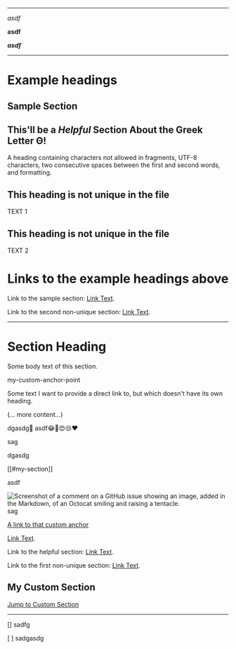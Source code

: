
---
*asdf*

**asdf**

***asdf***

---

# Example headings

## Sample Section

## This'll be a _Helpful_ Section About the Greek Letter Θ!
A heading containing characters not allowed in fragments, UTF-8 characters, two consecutive spaces between the first and second words, and formatting.

## This heading is not unique in the file

TEXT 1

## This heading is not unique in the file

TEXT 2

# Links to the example headings above

Link to the sample section: [Link Text](#sample-section).



Link to the second non-unique section: [Link Text](#this-heading-is-not-unique-in-the-file-1).

----


# Section Heading

<a name="custom-anchorx"></a>

Some body text of this section.

my-custom-anchor-point

<a id="my-custom-anchor-point"></a>
Some text I want to provide a direct link to, but which doesn't have its own heading.

(… more content…)



dgasdg🔀
asdf😂🤣😍😒❤️

sag

dgasdg

[[#my-section]]

asdf

![Screenshot of a comment on a GitHub issue showing an image, added in the Markdown, of an Octocat smiling and raising a tentacle.](https://myoctocat.com/assets/images/base-octocat.svg)
sag



[A link to that custom anchor](#my-custom-anchor-point)


[Link Text](#thisll-be-a-helpful-section-about-the-greek-letter-Θ).

Link to the helpful section: [Link Text](#thisll-be-a-helpful-section-about-the-greek-letter-Θ).


Link to the first non-unique section: [Link Text](#this-heading-is-not-unique-in-the-file).

<h2 id="custom-id">My Custom Section</h2>


[Jump to Custom Section](#custom-id)

----

[] sadfg

[ ] sadgasdg